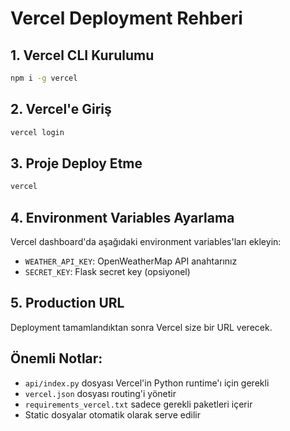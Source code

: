 # Vercel Deployment Rehberi

## 1. Vercel CLI Kurulumu
```bash
npm i -g vercel
```

## 2. Vercel'e Giriş
```bash
vercel login
```

## 3. Proje Deploy Etme
```bash
vercel
```

## 4. Environment Variables Ayarlama
Vercel dashboard'da aşağıdaki environment variables'ları ekleyin:

- `WEATHER_API_KEY`: OpenWeatherMap API anahtarınız
- `SECRET_KEY`: Flask secret key (opsiyonel)

## 5. Production URL
Deployment tamamlandıktan sonra Vercel size bir URL verecek.

## Önemli Notlar:
- `api/index.py` dosyası Vercel'in Python runtime'ı için gerekli
- `vercel.json` dosyası routing'i yönetir
- `requirements_vercel.txt` sadece gerekli paketleri içerir
- Static dosyalar otomatik olarak serve edilir
